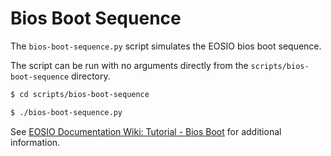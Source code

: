 # Bios Boot Sequence

The `bios-boot-sequence.py` script simulates the EOSIO bios boot sequence.

The script can be run with no arguments directly from the `scripts/bios-boot-sequence` directory.

```bash
$ cd scripts/bios-boot-sequence

$ ./bios-boot-sequence.py
```

See [EOSIO Documentation Wiki: Tutorial - Bios Boot](https://github.com/EOSIO/eos/wiki/Tutorial-Bios-Boot-Sequence) for additional information.

